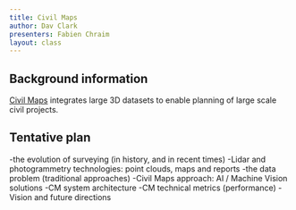 ```yaml
---
title: Civil Maps
author: Dav Clark
presenters: Fabien Chraim
layout: class
---
```


## Background information

[Civil Maps](https://civilmaps.com/) integrates large 3D datasets to enable
planning of large scale civil projects.

## Tentative plan

 -the evolution of surveying (in history, and in recent times)
 -Lidar and photogrammetry technologies: point clouds, maps and reports
 -the data problem (traditional approaches)
 -Civil Maps approach: AI / Machine Vision solutions
 -CM system architecture
 -CM technical metrics (performance)
 -Vision and future directions
